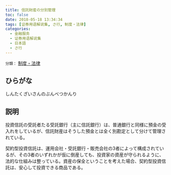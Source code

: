 ```yaml
---
title: 信託財産の分別管理
toc: false
date: 2018-05-18 13:34:34
tags: [证券用语解说集, さ行, 制度・法律]
categories:
  - 金融服务
  - 证券用语解说集
  - 日本語
  - さ行
---
```


`分類：` [制度・法律](/tags/制度・法律/)

## ひらがな

しんたくざいさんのぶんべつかんり

## 説明

投資信託の受託者たる受託銀行（主に信託銀行）は、普通銀行と同様に預金の受入れをしているが、信託財産はそうした預金とは全く別勘定として分けて管理されている。

契約型投資信託は、運用会社・受託銀行・販売会社の3者によって構成されているが、その3者のいずれかが仮に倒産しても、投資家の資産が守られるように、法的な仕組みは整っている。資産の保全ということを考えた場合、契約型投資信託は、安心して投資できる商品である。
